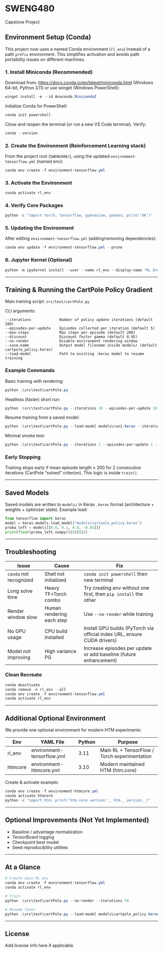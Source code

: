 # SWENG480
Capstone Project

## Environment Setup (Conda)

This project now uses a named Conda environment (`rl_env`) instead of a path `prefix` environment. This simplifies activation and avoids path portability issues on different machines.

### 1. Install Miniconda (Recommended)
Download from: https://docs.conda.io/en/latest/miniconda.html (Windows 64-bit, Python 3.11) or use winget (Windows PowerShell):

```powershell
winget install -e --id Anaconda.Miniconda3
```

Initialize Conda for PowerShell:

```powershell
conda init powershell
```
Close and reopen the terminal (or run a new VS Code terminal). Verify:

```powershell
conda --version
```

### 2. Create the Environment (Reinforcement Learning stack)

From the project root (`SWENG480/`), using the updated `environment-tensorflow.yml` (named env):

```powershell
conda env create -f environment-tensorflow.yml
```

### 3. Activate the Environment

```powershell
conda activate rl_env
```

### 4. Verify Core Packages

```powershell
python -c "import torch, tensorflow, gymnasium, pandas; print('OK')"
```

### 5. Updating the Environment

After editing `environment-tensorflow.yml` (adding/removing dependencies):
```powershell
conda env update -f environment-tensorflow.yml --prune
```

### 6. Jupyter Kernel (Optional)

```powershell
python -m ipykernel install --user --name rl_env --display-name "RL Env"
```

---

## Training & Running the CartPole Policy Gradient

Main training script: `src/test/cartPole.py`

CLI arguments:
```
--iterations             Number of policy update iterations (default 200)
--episodes-per-update    Episodes collected per iteration (default 5)
--max-steps              Max steps per episode (default 200)
--discount               Discount factor gamma (default 0.95)
--no-render              Disable environment rendering window
--save-name              Output model filename inside models/ (default cartpole_policy.keras)
--load-model             Path to existing .keras model to resume training
```

### Example Commands

Basic training with rendering:
```powershell
python .\src\test\cartPole.py
```

Headless (faster) short run:
```powershell
python .\src\test\cartPole.py --iterations 20 --episodes-per-update 10 --no-render --save-name run1.keras
```

Resume training from a saved model:
```powershell
python .\src\test\cartPole.py --load-model models\run1.keras --iterations 50 --no-render --save-name run1_cont.keras
```

Minimal smoke test:
```powershell
python .\src\test\cartPole.py --iterations 1 --episodes-per-update 1 --no-render --save-name quick.keras
```

### Early Stopping
Training stops early if mean episode length ≥ 200 for 2 consecutive iterations (CartPole “solved” criterion). This logic is inside `train()`.

---

## Saved Models

Saved models are written to `models/` in Keras `.keras` format (architecture + weights + optimizer state). Example load:

```python
from tensorflow import keras
model = keras.models.load_model("models/cartpole_policy.keras")
proba_left = model([[0.0, 0.1, 0.0, -0.05]])
print(float(proba_left.numpy()[0][0]))
```

---

## Troubleshooting

| Issue | Cause | Fix |
|-------|-------|-----|
| `conda` not recognized | Shell not initialized | `conda init powershell` then new terminal |
| Long solve time | Heavy TF+Torch combo | Try creating env without one first, then `pip install` the other |
| Render window slow | Human rendering each step | Use `--no-render` while training |
| No GPU usage | CPU build installed | Install GPU builds (PyTorch via official index URL, ensure CUDA drivers) |
| Model not improving | High variance PG | Increase episodes per update or add baseline (future enhancement) |

### Clean Recreate
```powershell
conda deactivate
conda remove -n rl_env --all
conda env create -f environment-tensorflow.yml
conda activate rl_env
```

---

## Additional Optional Environment

We provide one optional environment for modern HTM experiments:

| Env | YAML File | Python | Purpose |
|-----|-----------|--------|---------|
| rl_env | environment-tensorflow.yml | 3.11 | Main RL + TensorFlow / Torch experimentation |
| htmcore | environment-htmcore.yml | 3.10 | Modern maintained HTM (htm.core) |

Create & activate example:
```powershell
conda env create -f environment-htmcore.yml
conda activate htmcore
python -c "import htm; print('htm.core version:', htm.__version__)"
```

---

## Optional Improvements (Not Yet Implemented)
* Baseline / advantage normalization
* TensorBoard logging
* Checkpoint best model
* Seed reproducibility utilities

---

## At a Glance

```powershell
# Create main RL env
conda env create -f environment-tensorflow.yml
conda activate rl_env

# Train
python .\src\test\cartPole.py --no-render --iterations 50

# Resume later
python .\src\test\cartPole.py --load-model models\cartpole_policy.keras --iterations 25 --no-render
```

---

## License
Add license info here if applicable.
